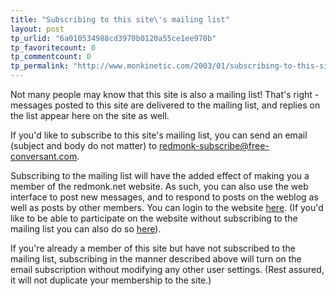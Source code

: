 ```yaml
---
title: "Subscribing to this site\'s mailing list"
layout: post
tp_urlid: "6a010534988cd3970b0120a55ce1ee970b"
tp_favoritecount: 0
tp_commentcount: 0
tp_permalink: "http://www.monkinetic.com/2003/01/subscribing-to-this-sites-mailing-list.html"
---
```

Not many people may know that this site is also a mailing list! That&#39;s right - messages posted to this site are delivered to the mailing list, and replies on the list appear here on the site as well.

If you&#39;d like to subscribe to this site&#39;s mailing list, you can send an email (subject and body do not matter) to <a href="mailto:redmonk-subscribe@free-conversant.com?subject=please subscribe">redmonk-subscribe@free-conversant.com</a>.

Subscribing to the mailing list will have the added effect of making you a member of the redmonk.net website. As such, you can also use the web interface to post new messages, and to respond to posts on the weblog as well as posts by other members. You can login to the website <a href="&lt;!--#siteurl--&gt;login">here</a>. (If you&#39;d like to be able to participate on the website without subscribing to the mailing list you can also do so <a href="&lt;!--#siteurl--&gt;signup">here</a>).

If you&#39;re already a member of this site but have not subscribed to the mailing list, subscribing in the manner described above will turn on the email subscription without modifying any other user settings.  (Rest assured, it will not duplicate your membership to the site.)
